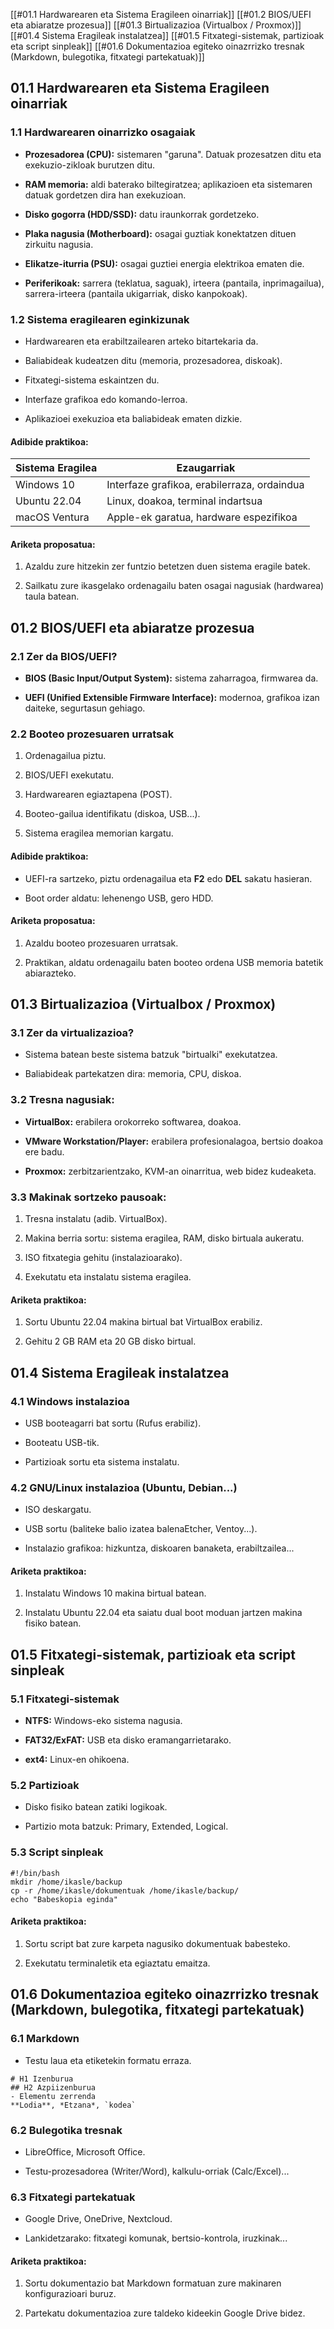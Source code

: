 [[#01.1 Hardwarearen eta Sistema Eragileen oinarriak]]
[[#01.2 BIOS/UEFI eta abiaratze prozesua]]
[[#01.3 Birtualizazioa (Virtualbox / Proxmox)]]
[[#01.4 Sistema Eragileak instalatzea]]
[[#01.5 Fitxategi-sistemak, partizioak eta script sinpleak]]
[[#01.6 Dokumentazioa egiteko oinazrrizko tresnak (Markdown, bulegotika, fitxategi partekatuak)]]



## 01.1 Hardwarearen eta Sistema Eragileen oinarriak

### 1.1 Hardwarearen oinarrizko osagaiak

- **Prozesadorea (CPU):** sistemaren "garuna". Datuak prozesatzen ditu eta exekuzio-zikloak burutzen ditu.
    
- **RAM memoria:** aldi baterako biltegiratzea; aplikazioen eta sistemaren datuak gordetzen dira han exekuzioan.
    
- **Disko gogorra (HDD/SSD):** datu iraunkorrak gordetzeko.
    
- **Plaka nagusia (Motherboard):** osagai guztiak konektatzen dituen zirkuitu nagusia.
    
- **Elikatze-iturria (PSU):** osagai guztiei energia elektrikoa ematen die.
    
- **Periferikoak:** sarrera (teklatua, saguak), irteera (pantaila, inprimagailua), sarrera-irteera (pantaila ukigarriak, disko kanpokoak).
    

### 1.2 Sistema eragilearen eginkizunak

- Hardwarearen eta erabiltzailearen arteko bitartekaria da.
    
- Baliabideak kudeatzen ditu (memoria, prozesadorea, diskoak).
    
- Fitxategi-sistema eskaintzen du.
    
- Interfaze grafikoa edo komando-lerroa.
    
- Aplikazioei exekuzioa eta baliabideak ematen dizkie.
    

#### Adibide praktikoa:

|Sistema Eragilea|Ezaugarriak|
|---|---|
|Windows 10|Interfaze grafikoa, erabilerraza, ordaindua|
|Ubuntu 22.04|Linux, doakoa, terminal indartsua|
|macOS Ventura|Apple-ek garatua, hardware espezifikoa|

#### Ariketa proposatua:

1. Azaldu zure hitzekin zer funtzio betetzen duen sistema eragile batek.
    
2. Sailkatu zure ikasgelako ordenagailu baten osagai nagusiak (hardwarea) taula batean.

## 01.2 BIOS/UEFI eta abiaratze prozesua

### 2.1 Zer da BIOS/UEFI?

- **BIOS (Basic Input/Output System):** sistema zaharragoa, firmwarea da.
    
- **UEFI (Unified Extensible Firmware Interface):** modernoa, grafikoa izan daiteke, segurtasun gehiago.
    

### 2.2 Booteo prozesuaren urratsak

1. Ordenagailua piztu.
    
2. BIOS/UEFI exekutatu.
    
3. Hardwarearen egiaztapena (POST).
    
4. Booteo-gailua identifikatu (diskoa, USB...).
    
5. Sistema eragilea memorian kargatu.
    

#### Adibide praktikoa:

- UEFI-ra sartzeko, piztu ordenagailua eta **F2** edo **DEL** sakatu hasieran.
    
- Boot order aldatu: lehenengo USB, gero HDD.
    

#### Ariketa proposatua:

1. Azaldu booteo prozesuaren urratsak.
    
2. Praktikan, aldatu ordenagailu baten booteo ordena USB memoria batetik abiarazteko.

## 01.3 Birtualizazioa (Virtualbox / Proxmox)

### 3.1 Zer da virtualizazioa?

- Sistema batean beste sistema batzuk "birtualki" exekutatzea.
    
- Baliabideak partekatzen dira: memoria, CPU, diskoa.
    

### 3.2 Tresna nagusiak:

- **VirtualBox:** erabilera orokorreko softwarea, doakoa.
    
- **VMware Workstation/Player:** erabilera profesionalagoa, bertsio doakoa ere badu.
    
- **Proxmox:** zerbitzarientzako, KVM-an oinarritua, web bidez kudeaketa.
    

### 3.3 Makinak sortzeko pausoak:

1. Tresna instalatu (adib. VirtualBox).
    
2. Makina berria sortu: sistema eragilea, RAM, disko birtuala aukeratu.
    
3. ISO fitxategia gehitu (instalazioarako).
    
4. Exekutatu eta instalatu sistema eragilea.
    

#### Ariketa praktikoa:

1. Sortu Ubuntu 22.04 makina birtual bat VirtualBox erabiliz.
    
2. Gehitu 2 GB RAM eta 20 GB disko birtual.

## 01.4 Sistema Eragileak instalatzea

### 4.1 Windows instalazioa

- USB booteagarri bat sortu (Rufus erabiliz).
    
- Booteatu USB-tik.
    
- Partizioak sortu eta sistema instalatu.
    

### 4.2 GNU/Linux instalazioa (Ubuntu, Debian...)

- ISO deskargatu.
    
- USB sortu (baliteke balio izatea balenaEtcher, Ventoy...).
    
- Instalazio grafikoa: hizkuntza, diskoaren banaketa, erabiltzailea...
    

#### Ariketa praktikoa:

1. Instalatu Windows 10 makina birtual batean.
    
2. Instalatu Ubuntu 22.04 eta saiatu dual boot moduan jartzen makina fisiko batean.

## 01.5 Fitxategi-sistemak, partizioak eta script sinpleak

### 5.1 Fitxategi-sistemak

- **NTFS:** Windows-eko sistema nagusia.
    
- **FAT32/ExFAT:** USB eta disko eramangarrietarako.
    
- **ext4:** Linux-en ohikoena.
    

### 5.2 Partizioak

- Disko fisiko batean zatiki logikoak.
    
- Partizio mota batzuk: Primary, Extended, Logical.
    

### 5.3 Script sinpleak

```
#!/bin/bash
mkdir /home/ikasle/backup
cp -r /home/ikasle/dokumentuak /home/ikasle/backup/
echo "Babeskopia eginda"
```

#### Ariketa praktikoa:

1. Sortu script bat zure karpeta nagusiko dokumentuak babesteko.
    
2. Exekutatu terminaletik eta egiaztatu emaitza.

## 01.6 Dokumentazioa egiteko oinazrrizko tresnak (Markdown, bulegotika, fitxategi partekatuak)

### 6.1 Markdown

- Testu laua eta etiketekin formatu erraza.
    

```
# H1 Izenburua
## H2 Azpiizenburua
- Elementu zerrenda
**Lodia**, *Etzana*, `kodea`
```

### 6.2 Bulegotika tresnak

- LibreOffice, Microsoft Office.
    
- Testu-prozesadorea (Writer/Word), kalkulu-orriak (Calc/Excel)...
    

### 6.3 Fitxategi partekatuak

- Google Drive, OneDrive, Nextcloud.
    
- Lankidetzarako: fitxategi komunak, bertsio-kontrola, iruzkinak...
    

#### Ariketa praktikoa:

1. Sortu dokumentazio bat Markdown formatuan zure makinaren konfigurazioari buruz.
    
2. Partekatu dokumentazioa zure taldeko kideekin Google Drive bidez.